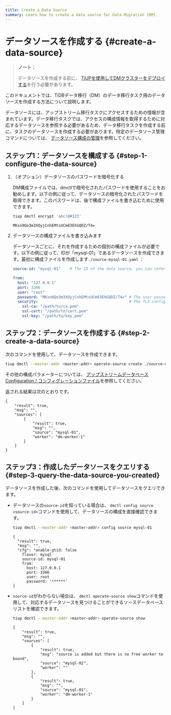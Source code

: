 ```yaml
---
title: Create a Data Source
summary: Learn how to create a data source for Data Migration (DM).
---
```


# データソースを作成する {#create-a-data-source}

> **ノート：**
>
> データソースを作成する前に、 [TiUPを使用してDMクラスターをデプロイする](/dm/deploy-a-dm-cluster-using-tiup.md)を行う必要があります。

このドキュメントでは、TiDBデータ移行（DM）のデータ移行タスク用のデータソースを作成する方法について説明します。

データソースには、アップストリーム移行タスクにアクセスするための情報が含まれています。データ移行タスクでは、アクセスの構成情報を取得するために対応するデータソースを参照する必要があるため、データ移行タスクを作成する前に、タスクのデータソースを作成する必要があります。特定のデータソース管理コマンドについては、 [データソース構成の管理](/dm/dm-manage-source.md)を参照してください。

## ステップ1：データソースを構成する {#step-1-configure-the-data-source}

1.  （オプション）データソースのパスワードを暗号化する

    DM構成ファイルでは、dmctlで暗号化されたパスワードを使用することをお勧めします。以下の例に従って、データソースの暗号化されたパスワードを取得できます。このパスワードは、後で構成ファイルを書き込むために使用できます。

    
    ```bash
    tiup dmctl encrypt 'abc!@#123'
    ```

    ```
    MKxn0Qo3m3XOyjCnhEMtsUCm83EhGQDZ/T4=
    ```

2.  データソースの構成ファイルを書き込みます

    データソースごとに、それを作成するための個別の構成ファイルが必要です。以下の例に従って、IDが「mysql-01」であるデータソースを作成できます。最初に構成ファイルを作成します`./source-mysql-01.yaml` ：

    ```yaml
    source-id: "mysql-01"    # The ID of the data source, you can refer this source-id in the task configuration and dmctl command to associate the corresponding data source.

    from:
      host: "127.0.0.1"
      port: 3306
      user: "root"
      password: "MKxn0Qo3m3XOyjCnhEMtsUCm83EhGQDZ/T4=" # The user password of the upstream data source. It is recommended to use the password encrypted with dmctl.
      security:                                        # The TLS configuration of the upstream data source. If not necessary, it can be deleted.
        ssl-ca: "/path/to/ca.pem"
        ssl-cert: "/path/to/cert.pem"
        ssl-key: "/path/to/key.pem"
    ```

## ステップ2：データソースを作成する {#step-2-create-a-data-source}

次のコマンドを使用して、データソースを作成できます。


```bash
tiup dmctl --master-addr <master-addr> operate-source create ./source-mysql-01.yaml
```

その他の構成パラメーターについては、 [アップストリームデータベースConfiguration / コンフィグレーションファイル](/dm/dm-source-configuration-file.md)を参照してください。

返される結果は次のとおりです。


```
{
    "result": true,
    "msg": "",
    "sources": [
        {
            "result": true,
            "msg": "",
            "source": "mysql-01",
            "worker": "dm-worker-1"
        }
    ]
}
```

## ステップ3：作成したデータソースをクエリする {#step-3-query-the-data-source-you-created}

データソースを作成した後、次のコマンドを使用してデータソースをクエリできます。

-   データソースの`source-id`を知っている場合は、 `dmctl config source <source-id>`コマンドを使用して、データソースの構成を直接確認できます。

    
    ```bash
    tiup dmctl --master-addr <master-addr> config source mysql-01
    ```

    ```
    {
      "result": true,
      "msg": "",
      "cfg": "enable-gtid: false
        flavor: mysql
        source-id: mysql-01
        from:
          host: 127.0.0.1
          port: 3306
          user: root
          password: '******'
    }
    ```

-   `source-id`がわからない場合は、 `dmctl operate-source show`コマンドを使用して、対応するデータソースを見つけることができるソースデータベースリストを確認できます。

    
    ```bash
    tiup dmctl --master-addr <master-addr> operate-source show
    ```

    ```
    {
        "result": true,
        "msg": "",
        "sources": [
            {
                "result": true,
                "msg": "source is added but there is no free worker to bound",
                "source": "mysql-02",
                "worker": ""
            },
            {
                "result": true,
                "msg": "",
                "source": "mysql-01",
                "worker": "dm-worker-1"
            }
        ]
    }
    ```
